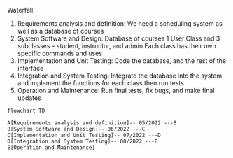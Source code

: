 Waterfall:
 1.	Requirements analysis and definition:
     We need a scheduling system as well as a database of courses    
 2.	System Software and Design:
     Database of courses
     1 User Class and 3 subclasses – student, instructor, and admin
     Each class has their own specific commands and uses
 3.	Implementation and Unit Testing:
		   Code the database, and the rest of the interface
 4.	Integration and System Testing:
		   Integrate the database into the system and implement the functions for each class then run tests
 5.	Operation and Maintenance:
	  	 Run final tests, fix bugs, and make final updates
```mermaid
flowchart TD

A[Requirements analysis and definition]-- 05/2022 ---B
B[System Software and Design]-- 06/2022 ---C
C[Implementation and Unit Testing]-- 07/2022 ---D
D[Integration and System Testing]-- 08/2022 ---E
E[Operation and Maintenance]
```
